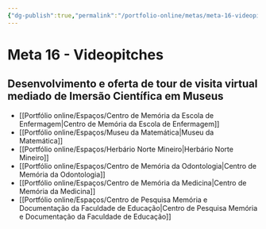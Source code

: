 ```yaml
---
{"dg-publish":true,"permalink":"/portfolio-online/metas/meta-16-videopitches/","tags":["💼/🎯"],"created":"2024-02-05T11:59:48.749-03:00","updated":"2024-02-06T16:34:05.692-03:00"}
---
```



# Meta 16 - Videopitches

## Desenvolvimento e oferta de tour de visita virtual mediado de Imersão Científica em Museus

- [[Portfólio online/Espaços/Centro de Memória da Escola de Enfermagem\|Centro de Memória da Escola de Enfermagem]]
- [[Portfólio online/Espaços/Museu da Matemática\|Museu da Matemática]]
- [[Portfólio online/Espaços/Herbário Norte Mineiro\|Herbário Norte Mineiro]]
- [[Portfólio online/Espaços/Centro de Memória da Odontologia\|Centro de Memória da Odontologia]]
- [[Portfólio online/Espaços/Centro de Memória da Medicina\|Centro de Memória da Medicina]]
- [[Portfólio online/Espaços/Centro de Pesquisa Memória e Documentação da Faculdade de Educação\|Centro de Pesquisa Memória e Documentação da Faculdade de Educação]]
